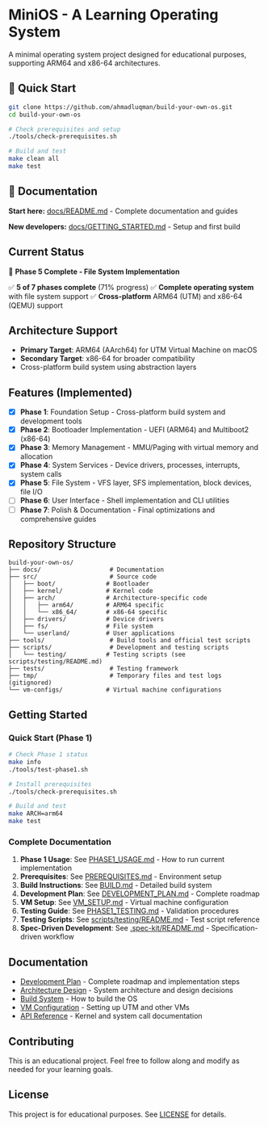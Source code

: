 # MiniOS - A Learning Operating System

A minimal operating system project designed for educational purposes, supporting ARM64 and x86-64 architectures.

## 🚀 Quick Start

```bash
git clone https://github.com/ahmadluqman/build-your-own-os.git
cd build-your-own-os

# Check prerequisites and setup
./tools/check-prerequisites.sh

# Build and test
make clean all
make test
```

## 📖 Documentation

**Start here:** [docs/README.md](docs/README.md) - Complete documentation and guides

**New developers:** [docs/GETTING_STARTED.md](docs/GETTING_STARTED.md) - Setup and first build

## Current Status

🎉 **Phase 5 Complete - File System Implementation**

✅ **5 of 7 phases complete** (71% progress)
✅ **Complete operating system** with file system support
✅ **Cross-platform** ARM64 (UTM) and x86-64 (QEMU) support

## Architecture Support

- **Primary Target**: ARM64 (AArch64) for UTM Virtual Machine on macOS
- **Secondary Target**: x86-64 for broader compatibility
- Cross-platform build system using abstraction layers

## Features (Implemented)

- [x] **Phase 1**: Foundation Setup - Cross-platform build system and development tools
- [x] **Phase 2**: Bootloader Implementation - UEFI (ARM64) and Multiboot2 (x86-64) 
- [x] **Phase 3**: Memory Management - MMU/Paging with virtual memory and allocation
- [x] **Phase 4**: System Services - Device drivers, processes, interrupts, system calls
- [x] **Phase 5**: File System - VFS layer, SFS implementation, block devices, file I/O
- [ ] **Phase 6**: User Interface - Shell implementation and CLI utilities  
- [ ] **Phase 7**: Polish & Documentation - Final optimizations and comprehensive guides

## Repository Structure

```
build-your-own-os/
├── docs/                   # Documentation
├── src/                    # Source code
│   ├── boot/              # Bootloader
│   ├── kernel/            # Kernel code
│   ├── arch/              # Architecture-specific code
│   │   ├── arm64/         # ARM64 specific
│   │   └── x86_64/        # x86-64 specific
│   ├── drivers/           # Device drivers
│   ├── fs/                # File system
│   └── userland/          # User applications
├── tools/                  # Build tools and official test scripts
├── scripts/                # Development and testing scripts
│   └── testing/           # Testing scripts (see scripts/testing/README.md)
├── tests/                  # Testing framework
├── tmp/                    # Temporary files and test logs (gitignored)
└── vm-configs/            # Virtual machine configurations
```

## Getting Started

### Quick Start (Phase 1)
```bash
# Check Phase 1 status
make info
./tools/test-phase1.sh

# Install prerequisites
./tools/check-prerequisites.sh

# Build and test
make ARCH=arm64
make test
```

### Complete Documentation
1. **Phase 1 Usage**: See [PHASE1_USAGE.md](docs/PHASE1_USAGE.md) - How to run current implementation
2. **Prerequisites**: See [PREREQUISITES.md](docs/PREREQUISITES.md) - Environment setup
3. **Build Instructions**: See [BUILD.md](docs/BUILD.md) - Detailed build system
4. **Development Plan**: See [DEVELOPMENT_PLAN.md](docs/DEVELOPMENT_PLAN.md) - Complete roadmap
5. **VM Setup**: See [VM_SETUP.md](docs/VM_SETUP.md) - Virtual machine configuration
6. **Testing Guide**: See [PHASE1_TESTING.md](docs/PHASE1_TESTING.md) - Validation procedures
7. **Testing Scripts**: See [scripts/testing/README.md](scripts/testing/README.md) - Test script reference
8. **Spec-Driven Development**: See [.spec-kit/README.md](.spec-kit/README.md) - Specification-driven workflow

## Documentation

- [Development Plan](docs/DEVELOPMENT_PLAN.md) - Complete roadmap and implementation steps
- [Architecture Design](docs/ARCHITECTURE.md) - System architecture and design decisions
- [Build System](docs/BUILD.md) - How to build the OS
- [VM Configuration](docs/VM_SETUP.md) - Setting up UTM and other VMs
- [API Reference](docs/API.md) - Kernel and system call documentation

## Contributing

This is an educational project. Feel free to follow along and modify as needed for your learning goals.

## License

This project is for educational purposes. See [LICENSE](LICENSE) for details.